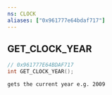 ```yaml
---
ns: CLOCK
aliases: ["0x961777e64bdaf717"]
---
```

## GET_CLOCK_YEAR

```c
// 0x961777E64BDAF717
int GET_CLOCK_YEAR();
```

```
gets the current year e.g. 2009
```
